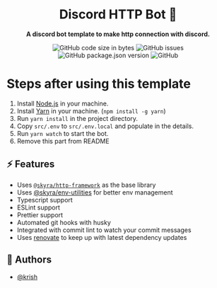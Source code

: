 <div align='center'>

# Discord HTTP Bot 🤖

**A discord bot template to make http connection with discord.**







![GitHub code size in bytes](https://img.shields.io/github/languages/code-size/krishagarwal2811/discord-http-bot)
![GitHub issues](https://img.shields.io/github/issues-raw/krishagarwal2811/discord-http-bot)
![GitHub package.json version](https://img.shields.io/github/package-json/v/krishagarwal2811/discord-http-bot)
![GitHub](https://img.shields.io/github/license/krishagarwal2811/discord-http-bot)

</div>

# Steps after using this template

1. Install [Node.js](https://nodejs.org) in your machine.
1. Install [Yarn](https://yarnpkg.com) in your machine. (`npm install -g yarn`)
1. Run `yarn install` in the project directory.
1. Copy `src/.env` to `src/.env.local` and populate in the details.
1. Run `yarn watch` to start the bot.
1. Remove this part from README

## ⚡ Features

-   Uses [`@skyra/http-framework`](https://github.com/https://github.com/skyra-project/archid-components/tree/main/packages/http-framework) as the base library
-   Uses [@skyra/env-utilities](https://github.com/skyra-project/archid-components/tree/main/packages/env-utilities) for better env management
-   Typescript support
-   ESLint support
-   Prettier support
-   Automated git hooks with husky
-   Integrated with commit lint to watch your commit messages
-   Uses [renovate](https://renovatebot.com) to keep up with latest dependency updates

## 📝 Authors

-   [@krish](https://www.github.com/krishagarwal2811)
